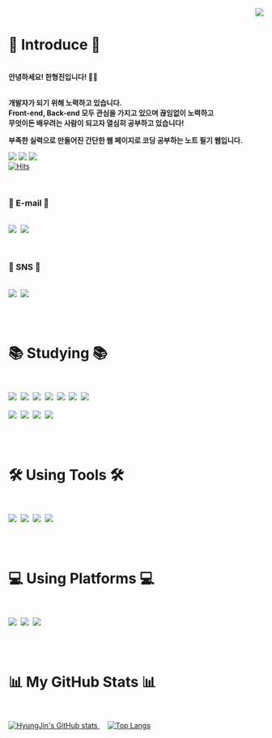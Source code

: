 <p align="right">
 <img src="https://capsule-render.vercel.app/api?type=slice&color=424242&height=300&section=header&text=Hello,%20World!&fontSize=90&fontAlign=60&fontAlignY=37.5&fontColor=FFFFFF&desc=HyungJin's GitHub Profile &descAlign=78&descAlignY=55&animation=twinkling&rotate=19.5">
</p>

 # 👋 Introduce 👋
 
 <b><br>안녕하세요! 한형진입니다! 🙋‍♂️
  
 <br>개발자가 되기 위해 노력하고 있습니다.
 <br>Front-end, Back-end 모두 관심을 가지고 있으며 끊임없이 노력하고
 <br>무엇이든 배우려는 사람이 되고자 열심히 공부하고 있습니다!
 
 부족한 실력으로 만들어진 간단한 웹 페이지로 코딩 공부하는 노트 필기 웹입니다.</b>
 
 <img src="https://img.shields.io/badge/🖱️ Click me-181717?style=flat-square&logoColor=white"> <a href='https://hyungjinhan.github.io/Study-Coding-Memo/index.html' target="_blank"> <img src="https://img.shields.io/badge/HyungJin's Coding Note-181717?style=flat-square&logo=GitHub&logoColor=white"></a> <img src="https://img.shields.io/badge/Click me 🖱️-181717?style=flat-square&logoColor=white"><br>
 [![Hits](https://hits.seeyoufarm.com/api/count/incr/badge.svg?url=https%3A%2F%2Fgithub.com%2FHyungJinHan&count_bg=7B7B7B&title_bg=%23181717&icon=GitHub&icon_color=E7E7E7&title=Click🖱️&edge_flat=true)](https://github.com/HyungJinHan)
 
 <br>
 
 ### 📧 E-mail 📧
 <br>[<img src="https://img.shields.io/badge/han1210&#95;_36@naver.com-03C75A?style=flat-square&logo=Naver&logoColor=white">](https://www.naver.com/)&nbsp;
 [<img src="https://img.shields.io/badge/hhj961210@gmail.com-EA4335?style=flat-square&logo=Gmail&logoColor=white">](https://www.google.com/)
 
 <br>
 
 ### 💬 SNS 💬
 <br>[<img src="https://img.shields.io/badge/한형진-1877F2?style=flat-square&logo=Facebook&logoColor=white">](https://www.facebook.com/)&nbsp;
 [<img src="https://img.shields.io/badge/han1210&#95;_36@naver.com-FFCD00?style=flat-square&logo=KakaoTalk&logoColor=424242">](https://www.kakaocorp.com/page/service/service/KakaoTalk)
 
 <br><br>

 # 📚 Studying 📚
 
 <br>
 
 <img src="https://img.shields.io/badge/HTML5-E34F26?style=flat-square&logo=HTML5&logoColor=white">&nbsp;
 <img src="https://img.shields.io/badge/CSS3-1572B6?style=flat-square&logo=CSS3&logoColor=white">&nbsp;
 <img src="https://img.shields.io/badge/JavaScript-F7DF1E?style=flat-square&logo=JavaScript&logoColor=424242">&nbsp;
 <img src="https://img.shields.io/badge/Java-007396?style=flat-square&logo=Java&logoColor=white">&nbsp;
 <img src="https://img.shields.io/badge/Python-3776AB?style=flat-square&logo=Python&logoColor=white">&nbsp;
 <img src="https://img.shields.io/badge/Ruby-CC342D?style=flat-square&logo=Ruby&logoColor=white">&nbsp;
 <img src="https://img.shields.io/badge/PHP-777BB4?style=flat-square&logo=PHP&logoColor=white">&nbsp;
 <br><br><img src="https://img.shields.io/badge/C-A8B9CC?style=flat-square&logo=C&logoColor=424242">&nbsp;
 <img src="https://img.shields.io/badge/C++-00599C?style=flat-square&logo=Cplusplus&logoColor=white">&nbsp;
 <img src="https://img.shields.io/badge/Node.js-339933?style=flat-square&logo=Node.js&logoColor=white">&nbsp;
 <img src="https://img.shields.io/badge/jQuery-0769AD?style=flat-square&logo=jQuery&logoColor=white">
 
 <br><br>
 
 # 🛠️ Using Tools 🛠️
 
 <br>
 
 [<img src="https://img.shields.io/badge/Atom-66595C?style=flat-square&logo=Atom&logoColor=white">](https://atom.io/)&nbsp;
 [<img src="https://img.shields.io/badge/Eclipse IDE-2C2255?style=flat-square&logo=Eclipse IDE&logoColor=white">](https://www.eclipse.org/downloads/)&nbsp;
 [<img src="https://img.shields.io/badge/Visual Studio-5C2D91?style=flat-square&logo=Visual Studio&logoColor=white">](https://visualstudio.microsoft.com/ko/vs/)&nbsp;
 [<img src="https://img.shields.io/badge/Visual Studio Code-007ACC?style=flat-square&logo=Visual Studio Code&logoColor=white">](https://code.visualstudio.com/?wt.mc_id=DX_841432)
 
 <br><br>
 
 # 💻 Using Platforms 💻
 
 <br>
 
 <img src="https://img.shields.io/badge/Windows-0078D6?style=flat-square&logo=Windows&logoColor=white">&nbsp;
 <img src="https://img.shields.io/badge/Android-3DDC84?style=flat-square&logo=Android&logoColor=white"/>&nbsp;
 <img src="https://img.shields.io/badge/Google Chrome-4285F4?style=flat-square&logo=Google Chrome&logoColor=white">
 
 <br><br>
 
 # 📊 My GitHub Stats 📊
 
 <br>
 
  [![HyungJin's GitHub stats](https://github-readme-stats.vercel.app/api?username=HyungJinHan&show_icons=true&theme=nord)
](https://github.com/anuraghazra/github-readme-stats)&nbsp;&nbsp;&nbsp;
 [![Top Langs](https://github-readme-stats.vercel.app/api/top-langs/?username=HyungJinHan&layout=compact)](https://github.com/anuraghazra/github-readme-stats)
 
 </p>
 
<!-- <p align="left">
 <img src="https://capsule-render.vercel.app/api?type=slice&color=424242&height=300&section=footer&text=See Ya,%20World!&fontSize=90&fontAlign=45&fontAlignY=66&fontColor=FFFFFF&desc=HyungJin's GitHub Profile&descAlign=66&descAlignY=45.5&animation=twinkling&rotate=19.5">
</p> -->
